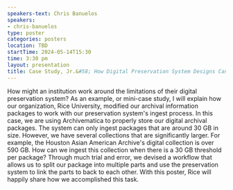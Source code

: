 ```yaml
---
speakers-text: Chris Banuelos
speakers:
- chris-banuelos
type: poster
categories: posters
location: TBD
startTime: 2024-05-14T15:30
time: 3:30 pm
layout: presentation
title: Case Study, Jr.&#58; How Digital Preservation System Designs Can Impact Workflows
---
```

How might an institution work around the limitations of their digital preservation system? As an example, or mini-case study, I will explain how our organization, Rice University, modified our archival information packages to work with our preservation system's ingest process. In this case, we are using Archivematica to properly store our digital archival packages. The system can only ingest packages that are around 30 GB in size. However, we have several collections that are significantly larger. For example, the Houston Asian American Archive's digital collection is over 590 GB. How can we ingest this collection when there is a 30 GB threshold per package? Through much trial and error, we devised a workflow that allows us to split our package into multiple parts and use the preservation system to link the parts to back to each other. With this poster, Rice will happily share how we accomplished this task.
